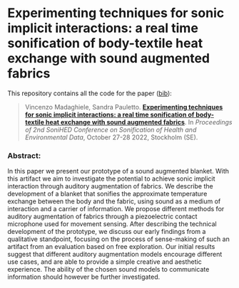 # Experimenting techniques for sonic implicit interactions: a real time sonification of body-textile heat exchange with sound augmented fabrics

This repository contains all the code for the paper ([bib]()):

> Vincenzo Madaghiele, Sandra Pauletto.
> [**Experimenting techniques for sonic implicit interactions: a real time sonification of body-textile heat exchange with sound augmented fabrics**]().
> In _Proceedings of 2nd SoniHED Conference on Sonification of Health and Environmental Data_, October 27-28 2022, Stockholm (SE).


### Abstract:
In this paper we present our prototype of a sound augmented blanket. With this artifact we aim to investigate the potential to achieve sonic implicit interaction through auditory augmentation of fabrics. We describe the development of a blanket that sonifies the approximate temperature exchange between the body and the fabric, using sound as a medium of interaction and a carrier of information. We propose different methods for auditory augmentation of fabrics through a piezoelectric contact microphone used for movement sensing. After describing the technical development of the prototype, we discuss our early findings from a qualitative standpoint, focusing on the process of sense-making of such an artifact from an evaluation based on free exploration. 
Our initial results suggest that different auditory augmentation models encourage different use cases, and are able to provide a simple creative and aesthetic experience. The ability of the chosen sound models to communicate information should however be further investigated. 
